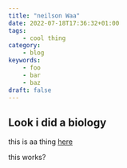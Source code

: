 ```yaml
---
title: "neilson Waa"
date: 2022-07-18T17:36:32+01:00
tags:
    - cool thing
category:
    - blog
keywords:
    - foo
    - bar
    - baz
draft: false
---
```

## Look i did a biology
this is aa thing
[here](https://chloenealson.com)

this works?